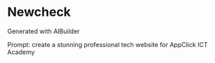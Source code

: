 # Newcheck

Generated with AIBuilder

Prompt: create a stunning professional tech website for AppClick ICT Academy